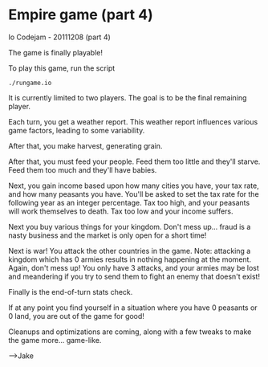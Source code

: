 Empire game (part 4)
====================
Io Codejam - 20111208 (part 4)

The game is finally playable!

To play this game, run the script
    
    ./rungame.io
    
It is currently limited to two players.  The goal is to be the final remaining player.

Each turn, you get a weather report.  This weather report influences various game factors, leading to some variability.

After that, you make harvest, generating grain.

After that, you must feed your people.  Feed them too little and they'll starve.  Feed them too much and they'll have babies.

Next, you gain income based upon how many cities you have, your tax rate, and how many peasants you have.  You'll be asked to set the tax rate for the following year as an integer percentage.  Tax too high, and your peasants will work themselves to death.  Tax too low and your income suffers.

Next you buy various things for your kingdom.  Don't mess up... fraud is a nasty business and the market is only open for a short time!

Next is war!  You attack the other countries in the game.  Note: attacking a kingdom which has 0 armies results in nothing happening at the moment.  Again, don't mess up!  You only have 3 attacks, and your armies may be lost and meandering if you try to send them to fight an enemy that doesn't exist!

Finally is the end-of-turn stats check.

If at any point you find yourself in a situation where you have 0 peasants or 0 land, you are out of the game for good!

Cleanups and optimizations are coming, along with a few tweaks to make the game more... game-like.

-->Jake

